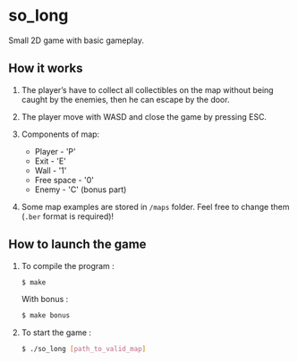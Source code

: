 # so_long

Small 2D game with basic gameplay.

## How it works

1. The player’s have to collect all collectibles on the map without being caught by the enemies, then he can escape by the door.

2. The player move with WASD and close the game by pressing ESC.

3. Components of map:
   - Player - 'P'
   - Exit - 'E'
   - Wall - '1'
   - Free space - '0'
   - Enemy - 'C' (bonus part)

4. Some map examples are stored in `/maps` folder. Feel free to change them (`.ber` format is required)!

## How to launch the game

1. To compile the program :

   ```sh
   $ make
   ```

   With bonus :

   ```sh
   $ make bonus
   ```
   
2. To start the game :

   ```sh
   $ ./so_long [path_to_valid_map]
   ```
